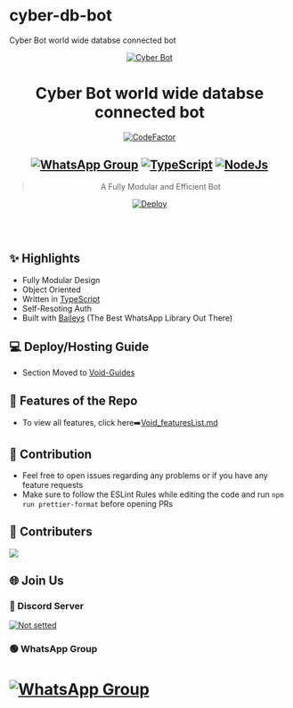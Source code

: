 # cyber-db-bot
Cyber Bot world wide databse connected bot

<div align="center">
<a href="https://ibb.co/P1x0j2S"><img src="https://i.ibb.co/fHK7JSb/CyberBot.png" alt="Cyber Bot" border="0"></a>

# **Cyber Bot world wide databse connected bot**
[![CodeFactor](https://www.codefactor.io/repository/github/Aqua-Snake/cyber-db-bot/badge)](https://www.codefactor.io/repository/github/Aqua-Snake/cyber-db-bot)
## [![WhatsApp Group](https://img.shields.io/badge/WhatsApp-25D366?style=for-the-badge&logo=whatsapp&logoColor=white)](https://chat.whatsapp.com/LslosiqH9toHXQUDaew9UR) [![TypeScript](https://img.shields.io/badge/TypeScript-007ACC?style=for-the-badge&logo=typescript&logoColor=white)](https://www.typescriptlang.org/) [![NodeJs](https://img.shields.io/badge/Node.js-43853D?style=for-the-badge&logo=node.js&logoColor=white)](https://nodejs.org/en/)

> A Fully Modular and Efficient Bot <br>

[![Deploy](https://www.herokucdn.com/deploy/button.png)](https://heroku.com/deploy)

</div><br/>
<br/>

## ✨ Highlights
- Fully Modular Design
- Object Oriented
- Written in [TypeScript](https://www.typescriptlang.org/)
- Self-Resoting Auth
- Built with [Baileys](https://github.com/adiwajshing/baileys) (The Best WhatsApp Library Out There) 

## 💻 Deploy/Hosting Guide
- Section Moved to [Void-Guides](https://github.com/)
## 🍥 Features of the Repo
- To view all features, click here➡️[Void_featuresList.md](https://github.com/Aqua-Snake/cyber-db-bot/blob/main/Features.md)


## 💪 Contribution

+ Feel free to open issues regarding any problems or if you have any feature requests
+ Make sure to follow the ESLint Rules while editing the code and run `npm run prettier-format` before opening PRs

## 🤝 Contributers

<a href="https://github.com/Aqua-Snake/cyber-db-bot/graphs/contributors">
  <img src="https://contrib.rocks/image?repo=Aqua-Snake/cyber-db-bot" />
</a>


## 🌐 Join Us
### 🔵 Discord Server
[![Not setted](https://invidget.switchblade.xyz/Nzsb5weQFg)](https://discord.gg/)
### 🟢 WhatsApp Group
# [![WhatsApp Group](https://img.shields.io/badge/WhatsApp-25D366?style=for-the-badge&logo=whatsapp&logoColor=white)](https://chat.whatsapp.com/JlGNyRC9TMI07r1Fvt9fTU)
